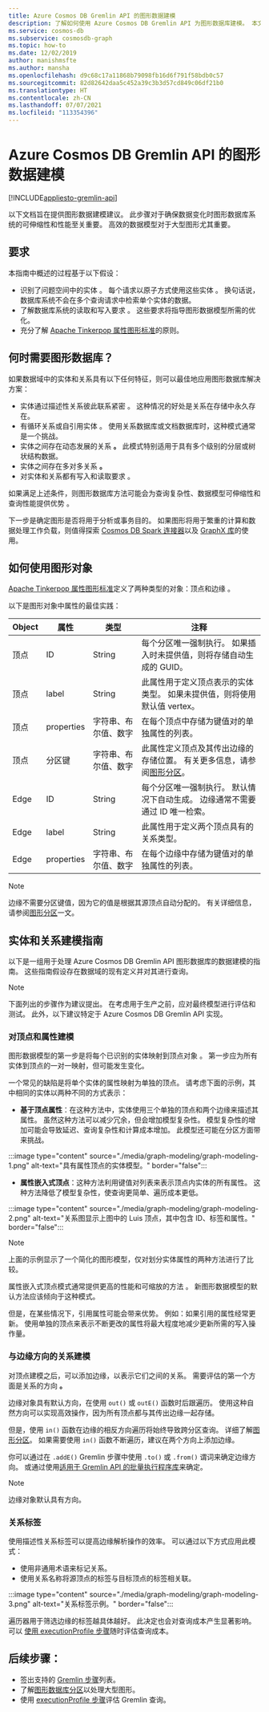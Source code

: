 ```yaml
---
title: Azure Cosmos DB Gremlin API 的图形数据建模
description: 了解如何使用 Azure Cosmos DB Gremlin API 为图形数据库建模。 本文介绍何时使用图形数据库和最佳做法为实体和关系建模。
ms.service: cosmos-db
ms.subservice: cosmosdb-graph
ms.topic: how-to
ms.date: 12/02/2019
author: manishmsfte
ms.author: mansha
ms.openlocfilehash: d9c68c17a11868b79098fb16d6f791f58bdb0c57
ms.sourcegitcommit: 82d82642daa5c452a39c3b3d57cd849c06df21b0
ms.translationtype: HT
ms.contentlocale: zh-CN
ms.lasthandoff: 07/07/2021
ms.locfileid: "113354396"
---
```

# <a name="graph-data-modeling-for-azure-cosmos-db-gremlin-api"></a>Azure Cosmos DB Gremlin API 的图形数据建模
[!INCLUDE[appliesto-gremlin-api](includes/appliesto-gremlin-api.md)]

以下文档旨在提供图形数据建模建议。 此步骤对于确保数据变化时图形数据库系统的可伸缩性和性能至关重要。 高效的数据模型对于大型图形尤其重要。

## <a name="requirements"></a>要求

本指南中概述的过程基于以下假设：
 * 识别了问题空间中的实体  。 每个请求以原子方式使用这些实体  。 换句话说，数据库系统不会在多个查询请求中检索单个实体的数据。
 * 了解数据库系统的读取和写入要求  。 这些要求将指导图形数据模型所需的优化。
 * 充分了解 [Apache Tinkerpop 属性图形标准](https://tinkerpop.apache.org/docs/current/reference/#graph-computing)的原则。

## <a name="when-do-i-need-a-graph-database"></a>何时需要图形数据库？

如果数据域中的实体和关系具有以下任何特征，则可以最佳地应用图形数据库解决方案： 

* 实体通过描述性关系彼此联系紧密  。 这种情况的好处是关系在存储中永久存在。
* 有循环关系或自引用实体   。 使用关系数据库或文档数据库时，这种模式通常是一个挑战。
* 实体之间存在动态发展的关系 **。** 此模式特别适用于具有多个级别的分层或树状结构数据。
* 实体之间存在多对多关系 **。**
* 对实体和关系都有写入和读取要求  。 

如果满足上述条件，则图形数据库方法可能会为查询复杂性、数据模型可伸缩性和查询性能提供优势    。

下一步是确定图形是否将用于分析或事务目的。 如果图形将用于繁重的计算和数据处理工作负载，则值得探索 [Cosmos DB Spark 连接器](./create-sql-api-spark.md)以及 [GraphX 库](https://spark.apache.org/graphx/)的使用。 

## <a name="how-to-use-graph-objects"></a>如何使用图形对象

[Apache Tinkerpop 属性图形标准](https://tinkerpop.apache.org/docs/current/reference/#graph-computing)定义了两种类型的对象：顶点和边缘   。 

以下是图形对象中属性的最佳实践：

| Object | 属性 | 类型 | 注释 |
| --- | --- | --- |  --- |
| 顶点 | ID | String | 每个分区唯一强制执行。 如果插入时未提供值，则将存储自动生成的 GUID。 |
| 顶点 | label | String | 此属性用于定义顶点表示的实体类型。 如果未提供值，则将使用默认值 vertex。 |
| 顶点 | properties | 字符串、布尔值、数字 | 在每个顶点中存储为键值对的单独属性的列表。 |
| 顶点 | 分区键 | 字符串、布尔值、数字 | 此属性定义顶点及其传出边缘的存储位置。 有关更多信息，请参阅[图形分区](graph-partitioning.md)。 |
| Edge | ID | String | 每个分区唯一强制执行。 默认情况下自动生成。 边缘通常不需要通过 ID 唯一检索。 |
| Edge | label | String | 此属性用于定义两个顶点具有的关系类型。 |
| Edge | properties | 字符串、布尔值、数字 | 在每个边缘中存储为键值对的单独属性的列表。 |

> [!NOTE]
> 边缘不需要分区键值，因为它的值是根据其源顶点自动分配的。 有关详细信息，请参阅[图形分区](graph-partitioning.md)一文。

## <a name="entity-and-relationship-modeling-guidelines"></a>实体和关系建模指南

以下是一组用于处理 Azure Cosmos DB Gremlin API 图形数据库的数据建模的指南。 这些指南假设存在数据域的现有定义并对其进行查询。

> [!NOTE]
> 下面列出的步骤作为建议提出。 在考虑用于生产之前，应对最终模型进行评估和测试。 此外，以下建议特定于 Azure Cosmos DB Gremlin API 实现。 

### <a name="modeling-vertices-and-properties"></a>对顶点和属性建模 

图形数据模型的第一步是将每个已识别的实体映射到顶点对象  。 第一步应为所有实体到顶点的一对一映射，但可能发生变化。

一个常见的缺陷是将单个实体的属性映射为单独的顶点。 请考虑下面的示例，其中相同的实体以两种不同的方式表示：

* **基于顶点属性**：在这种方法中，实体使用三个单独的顶点和两个边缘来描述其属性。 虽然这种方法可以减少冗余，但会增加模型复杂性。 模型复杂性的增加可能会导致延迟、查询复杂性和计算成本增加。 此模型还可能在分区方面带来挑战。

:::image type="content" source="./media/graph-modeling/graph-modeling-1.png" alt-text="具有属性顶点的实体模型。" border="false":::

* **属性嵌入式顶点**：这种方法利用键值对列表来表示顶点内实体的所有属性。 这种方法降低了模型复杂性，使查询更简单、遍历成本更低。

:::image type="content" source="./media/graph-modeling/graph-modeling-2.png" alt-text="关系图显示上图中的 Luis 顶点，其中包含 ID、标签和属性。" border="false":::

> [!NOTE]
> 上面的示例显示了一个简化的图形模型，仅对划分实体属性的两种方法进行了比较。

属性嵌入式顶点模式通常提供更高的性能和可缩放的方法  。 新图形数据模型的默认方法应该倾向于这种模式。

但是，在某些情况下，引用属性可能会带来优势。 例如：如果引用的属性经常更新。 使用单独的顶点来表示不断更改的属性将最大程度地减少更新所需的写入操作量。

### <a name="relationship-modeling-with-edge-directions"></a>与边缘方向的关系建模

对顶点建模之后，可以添加边缘，以表示它们之间的关系。 需要评估的第一个方面是关系的方向 **。** 

边缘对象具有默认方向，在使用 `out()` 或 `outE()` 函数时后跟遍历。 使用这种自然方向可以实现高效操作，因为所有顶点都与其传出边缘一起存储。 

但是，使用 `in()` 函数在边缘的相反方向遍历将始终导致跨分区查询。 详细了解[图形分区](graph-partitioning.md)。 如果需要使用 `in()` 函数不断遍历，建议在两个方向上添加边缘。

你可以通过在 `.addE()` Gremlin 步骤中使用 `.to()` 或 `.from()` 谓词来确定边缘方向。 或通过使用[适用于 Gremlin API 的批量执行程序库](bulk-executor-graph-dotnet.md)来确定。

> [!NOTE]
> 边缘对象默认具有方向。

### <a name="relationship-labeling"></a>关系标签

使用描述性关系标签可以提高边缘解析操作的效率。 可以通过以下方式应用此模式：
* 使用非通用术语来标记关系。
* 使用关系名称将源顶点的标签与目标顶点的标签相关联。

:::image type="content" source="./media/graph-modeling/graph-modeling-3.png" alt-text="关系标签示例。" border="false":::

遍历器用于筛选边缘的标签越具体越好。 此决定也会对查询成本产生显著影响。 可以 [使用 executionProfile 步骤](graph-execution-profile.md)随时评估查询成本。


## <a name="next-steps"></a>后续步骤： 
* 签出支持的 [Gremlin 步骤](gremlin-support.md)列表。
* 了解[图形数据库分区](graph-partitioning.md)以处理大型图形。
* 使用 [executionProfile 步骤](graph-execution-profile.md)评估 Gremlin 查询。